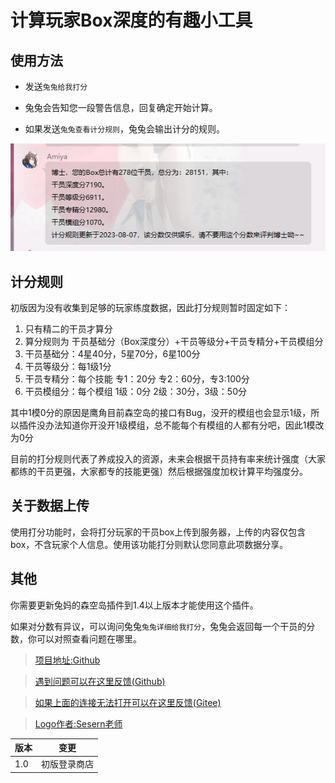 # 计算玩家Box深度的有趣小工具

## 使用方法

- 发送`兔兔给我打分`
- 兔兔会告知您一段警告信息，回复确定开始计算。

- 如果发送`兔兔查看计分规则`，兔兔会输出计分的规则。

![兔兔给我打分](https://raw.githubusercontent.com/hsyhhssyy/amiyabot-arknights-hsyhhssyy-player-rating/master/example.jpg)

## 计分规则    
初版因为没有收集到足够的玩家练度数据，因此打分规则暂时固定如下：

1. 只有精二的干员才算分
2. 算分规则为 干员基础分（Box深度分）+干员等级分+干员专精分+干员模组分
3. 干员基础分：4星40分，5星70分，6星100分
4. 干员等级分：每1级1分
5. 干员专精分：每个技能 专1：20分 专2：60分，专3:100分
6. 干员模组分：每个模组 1级：0分 2级：30分，3级：50分

其中1模0分的原因是鹰角目前森空岛的接口有Bug，没开的模组也会显示1级，所以插件没办法知道你开没开1级模组，总不能每个有模组的人都有分吧，因此1模改为0分

目前的打分规则代表了养成投入的资源，未来会根据干员持有率来统计强度（大家都练的干员更强，大家都专的技能更强）然后根据强度加权计算平均强度分。

## 关于数据上传

使用打分功能时，会将打分玩家的干员box上传到服务器，上传的内容仅包含box，不含玩家个人信息。使用该功能打分则默认您同意此项数据分享。

## 其他

你需要更新兔妈的森空岛插件到1.4以上版本才能使用这个插件。

如果对分数有异议，可以询问兔兔`兔兔详细给我打分`，兔兔会返回每一个干员的分数，你可以对照查看问题在哪里。

> [项目地址:Github](https://github.com/hsyhhssyy/amiyabot-arknights-hsyhhssyy-player-rating/)

> [遇到问题可以在这里反馈(Github)](https://github.com/hsyhhssyy/amiyabot-arknights-hsyhhssyy-player-rating/issues/new/)

> [如果上面的连接无法打开可以在这里反馈(Gitee)](https://gitee.com/hsyhhssyy/amiyabot-plugin-bug-report/issues/new)

> [Logo作者:Sesern老师](https://space.bilibili.com/305550122)

|  版本   | 变更  |
|  ----  | ----  |
| 1.0  | 初版登录商店 |